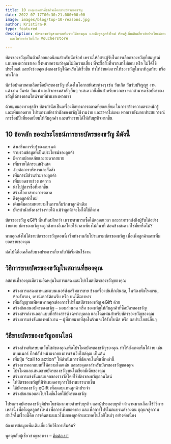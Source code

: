 ```yaml
---
title: 10 เหตุผลหลักที่ธุรกิจเลือกขายบัตรของขวัญ
date: 2022-07-17T00:30:21.000+00:00
image: images/blog/top-10-reasons.jpg
author: Kristira-R
type: featured
description: บัตรของขวัญสามารถเพิ่มรายได้ของคุณ และดึงดูดลูกค้าใหม่ เรียนรู้เพิ่มเติมเกี่ยวกับประโยชน์ของการขายบัตรของขวัญทางออนไลน์
  และในร้านค้าวันนี้กับ Voucherstore

---
```

บัตรของขวัญเป็นตัวเลือกยอดนิยมสำหรับนักช้อป เพราะให้อิสระผู้รับในการเลือกของขวัญที่สมบูรณ์แบบของพวกเขาเอง ซึ่งหมายความว่าคุณไม่มีความเสี่ยง ที่จะซื้อสิ่งที่พวกเขาไม่ชอบ หรือ ไม่ได้ใช้ประโยชน์ และยังช่วยคุณส่งของขวัญให้คนรักได้เร็วขึ้น ทำให้ง่ายต่อการให้ของขวัญในนาทีสุดท้าย หรือทางไกล

นักช้อปหลายคนเลือกซื้อบัตรของขวัญ เนื่องในโอกาสพิเศษต่างๆ เช่น วันเกิด วันรับปริญญา งานแต่งงาน วันพ่อ วันแม่ และกิจกรรมสำคัญอื่นๆ จะสะดวกยิ่งขึ้นสำหรับพวกเขา หากสามารถซื้อบัตรของขวัญได้ทางออนไลน์จากที่บ้านของพวกเขา

ด้วยมุมมองทางธุรกิจ บัตรกำนัลเป็นเครื่องมือทางการตลาดที่ยอดเยี่ยม ในการสร้างความตระหนักรู้ และเพิ่มยอดขาย โปรแกรมบัตรกำนัลของขวัญใช้งานง่าย และราคาไม่แพง พวกเขายังมอบประสบการณ์การช็อปปิ้งที่ยอดเยี่ยมให้กับลูกค้า และสร้างรายได้ให้กับธุรกิจมากขึ้น

## 10 ข้อหลัก ของประโยชน์การขายบัตรของขวัญ มีดังนี้

* ส่งเสริมการรับรู้ของแบรนด์
* รวบรวมข้อมูลที่เป็นประโยชน์ของลูกค้า
* มีความปลอดภัยและสะดวกสบาย
* เพิ่มรายได้กระแสเงินสด
* ง่ายต่อการบริหารและจัดส่ง
* เพิ่มการมีส่วนร่วมของลูกค้า
* เพิ่มยอดขายช่วงเทศกาล
* นำไปสู่การซื้อที่มากขึ้น
* สร้างโอกาสทางการตลาด
* ดึงดูดลูกค้าใหม่
* เติมเต็มความพยายามในการเก็บรักษาลูกค้าเดิม
* บัตรกำนัลยังคงสร้างรายได้ แม้ว่าลูกค้าจะไม่ได้ใช้ก็ตาม

บัตรของขวัญ eGift นั้นทันสมัยกว่า เพราะสามารถซื้อได้ตลอดเวลา และสามารถส่งถึงผู้รับได้อย่างง่ายดาย บัตรของขวัญจะถูกส่งทางอีเมลโดยใช้เวลาเพียงไม่กี่นาที ค่อนข้างสะดวกใช่มั้ยหรือไม่?

หากคุณยังไม่ได้ขายบัตรของขวัญตอนนี้ เริ่มทำงานกับโปรแกรมบัตรของขวัญ เพื่อเพิ่มลูกค้าและเพิ่มยอดขายของคุณ

ต่อไปนี้คือเคล็ดลับบางประการเกี่ยวกับวิธีเริ่มต้นใช้งาน

## วิธีการขายบัตรของขวัญในสถานที่ของคุณ

ลสถานที่ของคุณมีความยืดหยุ่นในการแสดงและโปรโมตบัตรของขวัญของคุณ

* สร้างการแสดงภาพและแบนเนอร์ส่งเสริมการขาย ข้างเครื่องบันทึกเงินสด, ในห้องพักโรงแรม, ห้องรับรอง, เคาน์เตอร์ต้อนรับ หรือ บนโต๊ะอาหาร
* เพิ่มสัญญาณพิเศษหากคุณต้องการโปรโมตบัตรของขวัญ eGift ด้วย
* สร้างข้อเสนอบัตรของขวัญ – มอบส่วนลด หรือ ของขวัญให้กับลูกค้าที่ซื้อบัตรของขวัญ
* สร้างสรรค์งานออกแบบที่สร้างสรรค์ เฉพาะบุคคล และโดดเด่นสำหรับบัตรของขวัญของคุณ
* สร้างการแข่งขันของพนักงาน – ผู้ที่ขายมากที่สุดในร้านจะได้รับโบนัส หรือ ผลประโยชน์อื่นๆ

## วิธีขายบัตรของขวัญออนไลน์

* สร้างส่วนพิเศษบนเว็บไซต์ของคุณเพื่อโปรโมตบัตรของขวัญของคุณ ทำให้สังเกตเห็นได้ง่าย เช่น แบนเนอร์ ป๊อปอัป หน้าแรกของการเข้าเว็บไซต์คุณ เป็นต้น
* เพิ่มปุ่ม “call to action” ให้ดำเนินการที่ชัดเจนในพื้นที่เหล่านี้
* สร้างการออกแบบที่ให้ความโดดเด่น และสะดุดตาสำหรับบัตรของขวัญของคุณ
* โปรโมตและเสนอขายบัตรของขวัญบนโซเชียลมีเดียของคุณ
* สร้างการแข่งขันและแจกของรางวัลโดยใช้บัตรของขวัญออนไลน์
* ให้บัตรของขวัญที่มีวันหมดอายุการใช้งานยาวนานขึ้น
* ใช้บัตรของขวัญ eGift เพื่อตอบแทนลูกค้าประจำ
* สร้างข้อเสนอและโปรโมชั่นโดยใช้บัตรของขวัญ

โปรแกรมบัตรของขวัญมีประโยชน์มากมายสำหรับธุรกิจ และผู้ประกอบธุรกิจจำนวนมากเลือกใช้วิธีการเหล่านี้ เพื่อดึงดูดลูกค้าใหม่ เพื่อการเพิ่มยอดขาย และเพื่อการโปรโมตแบรนด์ของตน กุญแจสู่ความสำเร็จในเรื่องนี้คือ การติดตามแนวโน้มของลูกค้าและเทคโนโลยีใหม่ๆ อย่างต่อเนื่อง

ต้องการข้อมูลเพิ่มเติมเกี่ยวกับวิธีการเริ่มต้น?

พูดคุยกับผู้เชี่ยวชาญของเรา – [ติดต่อเรา!](/contact)